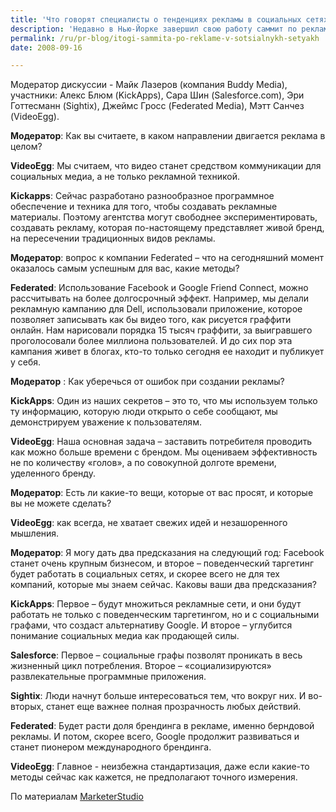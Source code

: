 ```yaml
---
title: 'Что говорят специалисты о тенденциях рекламы в социальных сетях'
description: 'Недавно в Нью-Йорке завершил свою работу саммит по рекламе в социальных сетях. Дэвид Берковитц, директор одного из ведущих американских маркетинговых агентств, в своем блоге приводит стенограмму из заключительного заседания.'
permalink: /ru/pr-blog/itogi-sammita-po-reklame-v-sotsialnykh-setyakh
date: 2008-09-16

---
```


Модератор дискуссии - Майк Лазеров (компания Buddy Media), участники: Алекс Блюм (KickApps), Сара Шин (Salesforce.com), Эри Готтесманн (Sightix), Джеймс Гросс (Federated Media), Мэтт Санчез (VideoEgg).

<strong>Модератор</strong>: Как вы считаете, в каком направлении двигается реклама в целом?

<strong>VideoEgg</strong>: Мы считаем, что видео станет средством коммуникации для социальных медиа, а не только рекламной техникой.

<strong>Kickapps</strong>: Сейчас разработано разнообразное программное обеспечение и техника для того, чтобы создавать рекламные материалы. Поэтому агентства могут свободнее экспериментировать, создавать рекламу, которая по-настоящему представляет живой бренд, на пересечении традиционных видов рекламы.

<strong>Модератор</strong>: вопрос к компании Federated – что на сегодняшний момент оказалось самым успешным для вас, какие методы?

<strong>Federated</strong>: Использование Facebook  и  Google Friend Connect, можно рассчитывать на более долгосрочный эффект. Например, мы делали рекламную кампанию для Dell, использовали приложение, которое позволяет записывать как бы видео того, как рисуется граффити онлайн. Нам нарисовали порядка 15 тысяч граффити, за выигравшего проголосовали более миллиона пользователей. И до сих пор эта кампания живет в блогах, кто-то только сегодня ее находит и публикует у себя.

<strong>Модератор</strong> : Как уберечься от ошибок при создании рекламы?

<strong>KickApps</strong>: Один из наших секретов – это то, что мы используем только ту информацию, которую люди открыто о себе сообщают, мы демонстрируем уважение к пользователям.

<strong>VideoEgg</strong>: Наша основная задача – заставить потребителя проводить как можно больше времени с брендом. Мы оцениваем эффективность не по количеству «голов», а по совокупной долготе времени, уделенного  бренду.

<strong>Модератор</strong>: Есть ли какие-то вещи, которые от вас просят, и которые вы не можете сделать?

<strong>VideoEgg</strong>: как всегда, не хватает свежих идей и незашоренного мышления.

<strong>Модератор</strong>: Я могу дать два предсказания на следующий год: Facebook станет очень крупным бизнесом, и второе – поведенческий таргетинг будет работать в социальных сетях, и скорее всего не для тех компаний, которые мы знаем сейчас.  Каковы ваши два предсказания?

<strong>KickApps</strong>: Первое – будут множиться рекламные сети, и они будут работать не только с поведенческим таргетингом, но и с социальными графами, что создаст альтернативу Google. И второе – углубится понимание социальных медиа как продающей силы.

<strong>Salesforce</strong>: Первое – социальные графы позволят проникать в весь жизненный цикл потребления. Второе – «социализируются» развлекательные программные приложения.

<strong>Sightix</strong>: Люди начнут больше интересоваться тем, что вокруг них. И во-вторых, станет еще важнее полная прозрачность любых действий.

<strong>Federated</strong>: Будет расти доля брендинга в рекламе, именно берндовой рекламы. И потом, скорее всего, Google продолжит развиваться и станет пионером международного брендинга.

<strong>VideoEgg</strong>: Главное - неизбежна стандартизация, даже если какие-то методы сейчас как кажется, не предполагают точного измерения.

По материалам <a href="https://www.marketersstudio.com/2008/09/alternative-soc.html">MarketerStudio</a>


